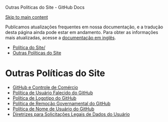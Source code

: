 Outras Políticas do Site - GitHub Docs

[Skip to main content](#main-content)

Publicamos atualizações frequentes em nossa documentação, e a tradução desta página ainda pode estar em andamento. Para obter as informações mais atualizadas, acesse a [documentação em inglês](/en).

* [Política do Site/](/pt/site-policy)
* [Outras Políticas do Site](/pt/site-policy/other-site-policies)

Outras Políticas do Site
==========

* [GitHub e Controle de Comércio](/pt/site-policy/other-site-policies/github-and-trade-controls)
* [Política de Usuário Falecido do GitHub](/pt/site-policy/other-site-policies/github-deceased-user-policy)
* [Política de Logotipo do GitHub](/pt/site-policy/other-site-policies/github-logo-policy)
* [Política de Remoção Governamental do GitHub](/pt/site-policy/other-site-policies/github-government-takedown-policy)
* [Política de Nome de Usuário do GitHub](/pt/site-policy/other-site-policies/github-username-policy)
* [Diretrizes para Solicitações Legais de Dados do Usuário](/pt/site-policy/other-site-policies/guidelines-for-legal-requests-of-user-data)
